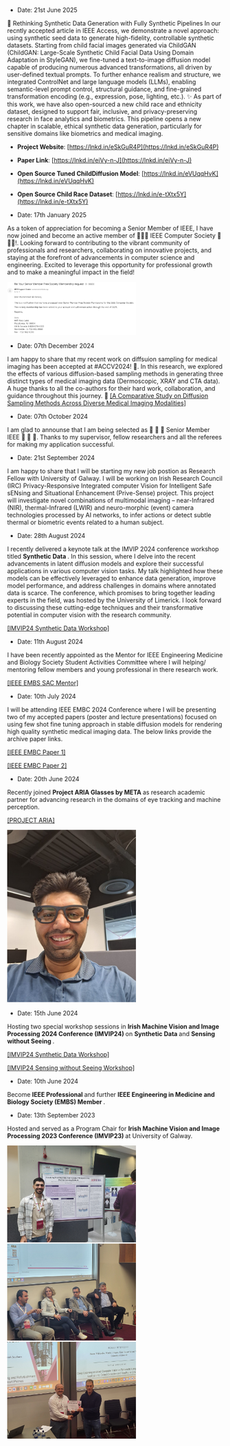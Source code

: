 - Date: 21st June 2025
  
🚀 Rethinking Synthetic Data Generation with Fully Synthetic Pipelines
In our recntly accepted article in IEEE Access, we demonstrate a novel approach: using synthetic seed data to generate high-fidelity, controllable synthetic datasets. Starting from child facial images generated via ChildGAN (ChildGAN: Large-Scale Synthetic Child Facial Data Using Domain Adaptation in StyleGAN), we fine-tuned a text-to-image diffusion model capable of producing numerous advanced transformations, all driven by user-defined textual prompts. To further enhance realism and structure, we integrated ControlNet and large language models (LLMs), enabling semantic-level prompt control, structural guidance, and fine-grained transformation encoding (e.g., expression, pose, lighting, etc.).
✨ As part of this work, we have also open-sourced a new child race and ethnicity dataset, designed to support fair, inclusive, and privacy-preserving research in face analytics and biometrics.
This pipeline opens a new chapter in scalable, ethical synthetic data generation, particularly for sensitive domains like biometrics and medical imaging. 
- **Project Website**: [https://lnkd.in/eSkGuR4P](https://lnkd.in/eSkGuR4P)  
- **Paper Link**: [https://lnkd.in/eiVy-n-J](https://lnkd.in/eiVy-n-J)  
- **Open Source Tuned ChildDiffusion Model**: [https://lnkd.in/eVUqqHvK](https://lnkd.in/eVUqqHvK)  
- **Open Source Child Race Dataset**: [https://lnkd.in/e-tXtx5Y](https://lnkd.in/e-tXtx5Y)


- Date: 17th January 2025
  
As a token of appreciation for becoming a Senior Member of IEEE, I have now joined and become an active member of 🚀🚀🚀 IEEE Computer Society 🚀🚀🚀!. Looking forward to contributing to the vibrant community of professionals and researchers, collaborating on innovative projects, and staying at the forefront of advancements in computer science and engineering. Excited to leverage this opportunity for professional growth and to make a meaningful impact in the field!

 <img src="/static/assets/img/IEEE-Comp.PNG" alt="drawing" width="300"/>

- Date: 07th December 2024

I am happy to share that my recent work on diffsuion sampling for medical imaging has been accepted at #ACCV2024! 🎉. In this research, we explored the effects of various diffusion-based sampling methods in generating three distinct types of medical imaging data (Dermoscopic, XRAY and CTA data). A huge thanks to all the co-authors for their hard work, collaboration, and guidance throughout this journey. 🙌
</strong> [[A Comparative Study on Diffusion Sampling Methods Across Diverse Medical Imaging Modalities]](https://openaccess.thecvf.com/content/ACCV2024W/GAISynMeD/html/Farooq_A_Comparative_Study_on_Diffusion_Sampling_Methods_Across_Diverse_Medical_ACCVW_2024_paper.html)

- Date: 07th October 2024

I am glad to announse that I am being selected as  🚀 🚀 🚀 Senior Member IEEE  🚀 🚀 🚀. Thanks to my supervisor, fellow researchers and all the referees for making my application successful.
  
- Date: 21st September 2024

I am happy to share that I will be starting my new job postion as Research Fellow with University of Galway. I will be working on Irish Research Council (IRC) Privacy-Responsive Integrated computer Vision for Intelligent Safe sENsing and Situational Enhancement (Prive-Sense) project. This project will investigate novel combinations of multimodal imaging – near-Infrared (NIR), thermal-Infrared (LWIR) and neuro-morphic (event) camera technologies processed by AI networks, to infer actions or detect subtle thermal or biometric events related to a human subject. 

- Date: 28th August 2024

I recently delivered a keynote talk at the IMVIP 2024 conference workshop titled <strong>Synthetic Data </strong>. In this session, where I delve into the recent advancements in latent diffusion models and explore their successful applications in various computer vision tasks. My talk highlighted how these models can be effectively leveraged to enhance data generation, improve model performance, and address challenges in domains where annotated data is scarce. The conference, which promises to bring together leading experts in the field, was hosted by the University of Limerick. I look forward to discussing these cutting-edge techniques and their transformative potential in computer vision with the research community.

 </strong> [[IMVIP24 Synthetic Data Workshop]](https://sites.google.com/view/imvip2024/special-sessions/workshop-synthetic-data)

- Date: 11th August 2024

I have been recently appointed as the Mentor for IEEE Engineering Medicine and Biology Society Student Activities Committee where I will helping/ mentoring fellow members and young professional in there research work.

</strong> [[IEEE EMBS SAC Mentor]](https://drive.google.com/file/d/1t82UDKP5FGBjHDLJz3FL0MbHOw3v8IgA/view?usp=drive_link)

- Date: 10th July 2024

I will be attending IEEE EMBC 2024 Conference where I will be presenting two of my accepted papers (poster and lecture presentations) focused on using few shot fine tuning approach in stable diffusion models for rendering high quality synthetic medical imaging data. The below links provide the archive paper links.

   </strong> [[IEEE EMBC Paper 1]](https://arxiv.org/abs/2401.05159)
 
   </strong> [[IEEE EMBC Paper 2]](https://arxiv.org/abs/2402.06969)
  
- Date: 20th June 2024

Recently joined <strong>Project ARIA Glasses by META </strong> as research academic partner for advancing research in the domains of eye tracking and machine perception.

  </strong> [[PROJECT ARIA]](https://www.projectaria.com/)

  <img src="/static/assets/img/Aria.jpeg" alt="drawing" width="300"/>

  <br>

- Date: 15th June 2024

Hosting two special workshop sessions in <strong>Irish Machine Vision and Image Processing 2024 Conference (IMVIP24) </strong> on <strong>Synthetic Data </strong> and <strong>Sensing without Seeing </strong>. 

  </strong> [[IMVIP24 Synthetic Data Workshop]](https://sites.google.com/view/imvip2024/special-sessions/workshop-synthetic-data)
  
  </strong> [[IMVIP24 Sensing without Seeing Workshop]](https://sites.google.com/view/imvip2024/special-sessions/workshop-sensing-without-seeing)

 - Date: 10th June 2024

 Become <strong>IEEE Professional </strong> and further <strong>IEEE Engineering in Medicine and Biology Society (EMBS) Member </strong>.
  
- Date: 13th September 2023
  
Hosted and served as a Program Chair for <strong>Irish Machine Vision and Image Processing 2023 Conference (IMVIP23) </strong> at University of Galway.
  
  <img src="/static/assets/img/IMVIP23-5.jpg" alt="drawing" width="300"/>
  <img src="/static/assets/img/IMVIP23-6.jpg" alt="drawing" width="300"/>
  <img src="/static/assets/img/IMVIP23-7.jpg" alt="drawing" width="300"/>
  
  


